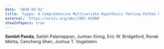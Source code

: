 ```yaml
---
date: '2020-03-01'
title: 'hyppo: A Comprehensive Multivariate Hypothesis Testing Python Package'
external: 'https://arxiv.org/abs/1907.02088'
showInPapers: true
---
```


**Sambit Panda**, Satish Palaniappan, Junhao Xiong, Eric W. Bridgeford, Ronak Mehta, Cencheng Shen, Joshua T. Vogelstein
